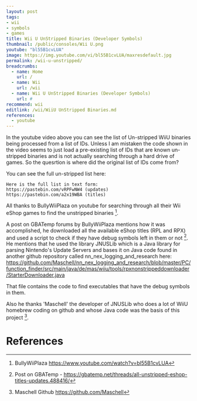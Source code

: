 ```yaml
---
layout: post
tags: 
- wii
- symbols
- games
title: Wii U UnStripped Binaries (Developer Symbols)
thumbnail: /public/consoles/Wii U.png
youtube: "bl55B1cvLUA"
image: https://img.youtube.com/vi/bl55B1cvLUA/maxresdefault.jpg
permalink: /wii-u-unstripped/
breadcrumbs:
  - name: Home
    url: /
  - name: Wii
    url: /wii
  - name: Wii U UnStripped Binaries (Developer Symbols)
    url: #
recommend: wii
editlink: /wii/WiiU UnStripped Binaries.md
references:
  - youtube
---
```


In the youtube video above you can see the list of Un-stripped WiiU binaries being processed from a list of IDs. Unless I am mistaken the code shown in the video seems to just load a pre-existing list of IDs that are known un-stripped binaries and is not actually searching through a hard drive of games. So the quesrtion is where did the original list of IDs come from?

You can see the full un-stripped list here:
```
Here is the full list in text form:
https://pastebin.com/vRPFwNW4 (updates)
https://pastebin.com/a2x19WBA (titles)
```
All thanks to BullyWiiPlaza on youtube for searching through all their Wii eShop games to find the unstripped binaries [^1].


A post on GBATemp forums by BullyWiiPlaza mentions how it was accomplished, he downloaded all the available eShop titles (RPL and RPX) and used a script to check if they have debug symbols left in them or not [^3]. He mentions that he used the library JNUSLib which is a Java library for parsing Nintendo's Update Servers and bases it on Java code found in another github repository called nn_nex_logging_and_research here: https://github.com/Maschell/nn_nex_logging_and_research/blob/master/PC/function_finder/src/main/java/de/mas/wiiu/tools/rpxnonstrippeddownloader/StarterDownloader.java

That file contains the code to find executables that have the debug symbols in them.

Also he thanks 'Maschell' the developer of JNUSLib who does a lot of WiiU homebrew coding on github and whose Java code was the basis of this project [^2].

# References
[^1]: BullyWiiPlaza https://www.youtube.com/watch?v=bl55B1cvLUA
[^2]: Maschell Github https://github.com/Maschell
[^3]: Post on GBATemp - https://gbatemp.net/threads/all-unstripped-eshop-titles-updates.488416/
